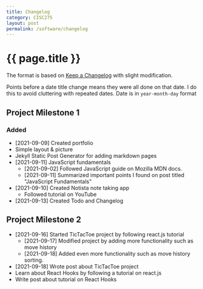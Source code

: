 ```yaml
---
title: Changelog
category: CISC275
layout: post
permalink: /software/changelog
---
```


# {{ page.title }}

The format is based on [Keep a Changelog](https://keepachangelog.com/en/1.0.0/) with slight modification. 

Points before a date title change means they were all done on that date. I do this to avoid cluttering with repeated dates. Date is in ``year-month-day`` format


## Project Milestone 1
### Added
*  [2021-09-09] Created portfolio
  * Simple layout & picture
  * Jekyll Static Post Generator for adding markdown pages
* [2021-09-11] JavaScript fundamentals
  * [2021-09-02] Followed JavaScript guide on Mozilla MDN docs. 
  * [2021-09-11] Summarized important points I found on post titled "JavaScript Fundamentals" 
* [2021-09-10] Created Notista note taking app
  * Followed tutorial on YouTube
* [2021-09-13] Created Todo and Changelog 

## Project Milestone 2 
* [2021-09-16] Started TicTacToe project by following react.js tutorial  
  * [2021-09-17] Modified project by adding more functionality such as move history
  * [2021-09-18] Added even more functionality such as move history sorting. 
* [2021-09-18] Wrote post about TicTacToe project 
* Learn about React Hooks by following a tutorial on react.js
* Write post about tutorial on React Hooks

<!-- 
### Added
### Changed
### Removed
-->